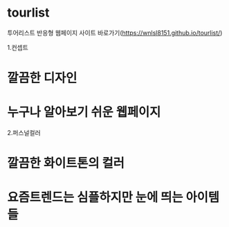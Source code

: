 # tourlist

투어리스트 반응형 웹페이지
사이트 바로가기(https://wnlsl8151.github.io/tourlist/)

1.컨셉트
# 깔끔한 디자인
# 누구나 알아보기 쉬운 웹페이지

2.퍼스널컬러
# 깔끔한 화이트톤의 컬러
# 요즘트렌드는 심플하지만 눈에 띄는 아이템들
